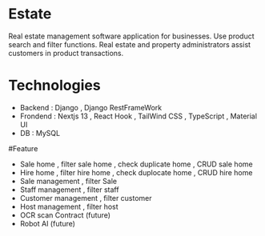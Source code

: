 # Estate
Real estate management software application for businesses. Use product search and filter functions. Real estate and property administrators assist customers in product transactions.

# Technologies
- Backend : Django , Django RestFrameWork
- Frondend : Nextjs 13 , React Hook , TailWind CSS , TypeScript , Material UI
- DB : MySQL

#Feature
- Sale home , filter sale home , check duplicate home , CRUD sale home
- Hire home , filter hire home , check duplocate home , CRUD hire home
- Sale management , filter Sale
- Staff management , filter staff
- Customer management , filter customer
- Host management , filter host
- OCR scan Contract (future)
- Robot AI (future)
